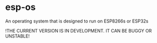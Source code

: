 # esp-os
An operating system that is designed to run on ESP8266s or ESP32s

!THE CURRENT VERSION IS IN DEVELOPMENT. IT CAN BE BUGGY OR UNSTABLE!
